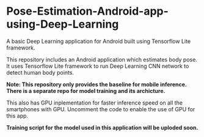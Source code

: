 # Pose-Estimation-Android-app-using-Deep-Learning
A basic Deep Learning application for Android built using Tensorflow Lite framework.

This repository includes an Android application which estimates body pose. It uses Tensorflow Lite framework to run Deep Learning CNN network to detect human body points.

**Note: This repository only provides the baseline for mobile inference. There is a separate repo for model training and its archicture.**


This also has GPU inplementation for faster inference speed on all the smartphones with GPU.
Uncomment the code to enable the use of GPU for this app.

**Training script for the model used in this application will be uploded soon.**
